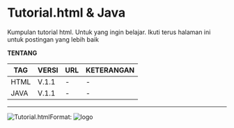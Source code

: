 # Tutorial.html & Java
Kumpulan tutorial html. Untuk yang ingin belajar. Ikuti terus halaman ini untuk postingan yang lebih baik

**TENTANG**

TAG | VERSI | URL | KETERANGAN
--------- |---------- | ---------- | ----------
HTML | V.1.1 | - | - 
JAVA | V.1.1 | - | - 

---
![Tutorial.html](Dock/scr)Format: ![logo](https://github.com/kumpulan-script-instal/Tutorial.html/blob/master/Dock/scr/download.png%20(48%C3%9790))
